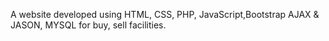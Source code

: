 A website developed using HTML, CSS, PHP, JavaScript,Bootstrap AJAX & JASON, MYSQL for buy, sell facilities. 
